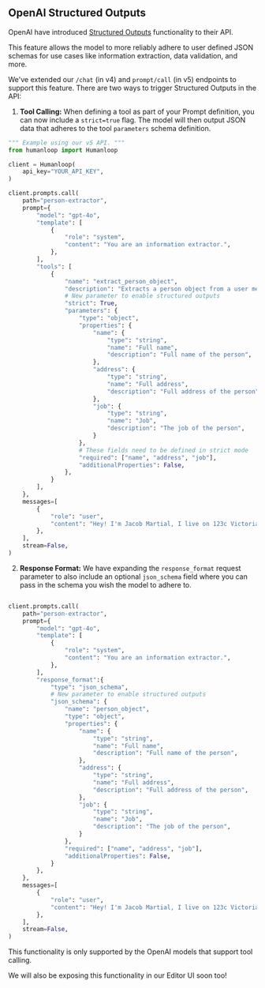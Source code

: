 ## OpenAI Structured Outputs

OpenAI have introduced [Structured Outputs](https://openai.com/index/introducing-structured-outputs-in-the-api/) functionality to their API.

This feature allows the model to more reliably adhere to user defined JSON schemas for use cases like information extraction, data validation, and more.

We've extended our `/chat` (in v4) and `prompt/call` (in v5) endpoints to support this feature. There are two ways to trigger Structured Outputs in the API:

1. **Tool Calling:** When defining a tool as part of your Prompt definition, you can now include a `strict=true` flag. The model will then output JSON data that adheres to the tool `parameters` schema definition.

```python
""" Example using our v5 API. """
from humanloop import Humanloop

client = Humanloop(
    api_key="YOUR_API_KEY",
)

client.prompts.call(
    path="person-extractor",
    prompt={
        "model": "gpt-4o",
        "template": [
            {
                "role": "system",
                "content": "You are an information extractor.",
            },
        ],
        "tools": [
            {
                "name": "extract_person_object",
                "description": "Extracts a person object from a user message.",
                # New parameter to enable structured outputs
                "strict": True,
                "parameters": {
                    "type": "object",
                    "properties": {
                        "name": {
                            "type": "string",
                            "name": "Full name",
                            "description": "Full name of the person",
                        },
                        "address": {
                            "type": "string",
                            "name": "Full address",
                            "description": "Full address of the person",
                        },
                        "job": {
                            "type": "string",
                            "name": "Job",
                            "description": "The job of the person",
                        }
                    },
                    # These fields need to be defined in strict mode
                    "required": ["name", "address", "job"],
                    "additionalProperties": False,
                },
            }
        ],
    },
    messages=[
        {
            "role": "user",
            "content": "Hey! I'm Jacob Martial, I live on 123c Victoria street, Toronto and I'm a software engineer at Humanloop.",
        },
    ],
    stream=False,
)

```

2. **Response Format:** We have expanding the `response_format` request parameter to also include an optional `json_schema` field where you can pass in the schema you wish the model to adhere to.

```python

client.prompts.call(
    path="person-extractor",
    prompt={
        "model": "gpt-4o",
        "template": [
            {
                "role": "system",
                "content": "You are an information extractor.",
            },
        ],
        "response_format":{
            "type": "json_schema",
            # New parameter to enable structured outputs
            "json_schema": {
                "name": "person_object",
                "type": "object",
                "properties": {
                    "name": {
                        "type": "string",
                        "name": "Full name",
                        "description": "Full name of the person",
                    },
                    "address": {
                        "type": "string",
                        "name": "Full address",
                        "description": "Full address of the person",
                    },
                    "job": {
                        "type": "string",
                        "name": "Job",
                        "description": "The job of the person",
                    }
                },
                "required": ["name", "address", "job"],
                "additionalProperties": False,
            }
        },
    },
    messages=[
        {
            "role": "user",
            "content": "Hey! I'm Jacob Martial, I live on 123c Victoria street, Toronto and I'm a software engineer at Humanloop.",
        },
    ],
    stream=False,
)
```

This functionality is only supported by the OpenAI models that support tool calling.

We will also be exposing this functionality in our Editor UI soon too!